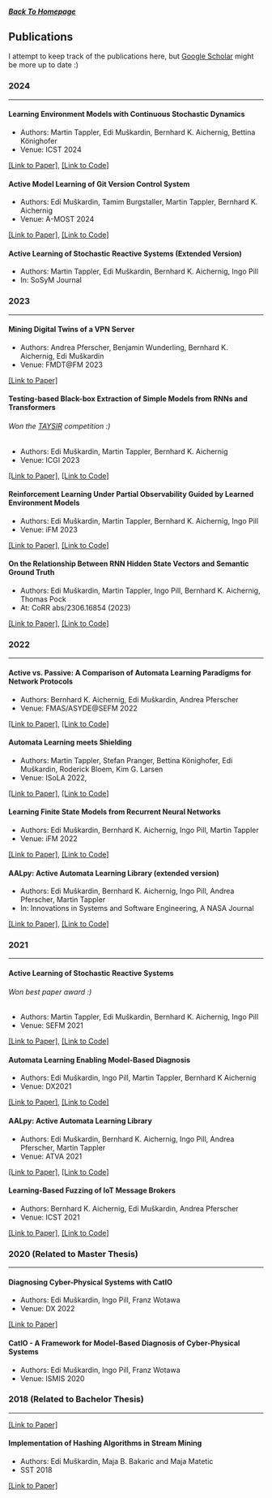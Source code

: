 ##### [Back To Homepage](./index.md)
## Publications

I attempt to keep track of the publications here, but [Google Scholar](https://scholar.google.at/citations?hl=de&user=m6e8gb8AAAAJ) might be more up to date :) 

### 2024
<hr>

#### Learning Environment Models with Continuous Stochastic Dynamics

- Authors: Martin Tappler, Edi Muškardin, Bernhard K. Aichernig, Bettina Könighofer
- Venue: ICST 2024

[[Link to Paper]](https://arxiv.org/abs/2306.17204), [[Link to Code]](https://github.com/DES-Lab/Learning-Environment-Models-with-Continuous-Stochastic-Dynamics)

#### Active Model Learning of Git Version Control System

- Authors: Edi Muškardin, Tamim Burgstaller, Martin Tappler, Bernhard K. Aichernig
- Venue: A-MOST 2024

[[Link to Paper]](https://conf.researchr.org/home/icst-2024/a-most-2024), [[Link to Code]](https://github.com/taburg/git-learning)

#### Active Learning of Stochastic Reactive Systems (Extended Version)

- Authors: Martin Tappler, Edi Muškardin, Bernhard K. Aichernig, Ingo Pill
- In: SoSyM Journal


### 2023
<hr>

#### Mining Digital Twins of a VPN Server

- Authors: Andrea Pferscher, Benjamin Wunderling, Bernhard K. Aichernig, Edi Muškardin
- Venue: FMDT@FM 2023

[[Link to Paper]](https://ceur-ws.org/Vol-3507/paper6.pdf)

#### Testing-based Black-box Extraction of Simple Models from RNNs and Transformers
###### Won the [TAYSIR](https://remieyraud.github.io/TAYSIR/) competition :)

- Authors: Edi Muškardin, Martin Tappler, Bernhard K. Aichernig
- Venue: ICGI 2023

[[Link to Paper]](https://proceedings.mlr.press/v217/Muškardin23a.html), [[Link to Code]](https://github.com/eMuškardin/taysir_competition_mbt)

#### Reinforcement Learning Under Partial Observability Guided by Learned Environment Models

- Authors: Edi Muškardin, Martin Tappler, Bernhard K. Aichernig, Ingo Pill
- Venue: iFM 2023

[[Link to Paper]](https://link.springer.com/chapter/10.1007/978-3-031-47705-8_14), [[Link to Code]](https://github.com/DES-Lab/Q-learning-under-Partial-Observability)

#### On the Relationship Between RNN Hidden State Vectors and Semantic Ground Truth

- Authors: Edi Muškardin, Martin Tappler, Ingo Pill, Bernhard K. Aichernig, Thomas Pock
- At: CoRR abs/2306.16854 (2023)

[[Link to Paper]](https://arxiv.org/abs/2306.16854), [[Link to Code]](https://github.com/DES-Lab/Clustering_RNN_hidden_state_space)

### 2022
<hr>

#### Active vs. Passive: A Comparison of Automata Learning Paradigms for Network Protocols

- Authors: Bernhard K. Aichernig, Edi Muškardin, Andrea Pferscher
- Venue: FMAS/ASYDE@SEFM 2022

[[Link to Paper]](https://arxiv.org/abs/2209.14031), [[Link to Code]](https://github.com/apferscher/ble-learning-passive)

#### Automata Learning meets Shielding

- Authors: Martin Tappler, Stefan Pranger, Bettina Könighofer, Edi Muškardin, Roderick Bloem, Kim G. Larsen
- Venue: ISoLA 2022,

[[Link to Paper]](https://link.springer.com/chapter/10.1007/978-3-031-19849-6_20), [[Link to Code]](https://github.com/DES-Lab/Automata-Learning-meets-Shielding)

#### Learning Finite State Models from Recurrent Neural Networks

- Authors: Edi Muškardin, Bernhard K. Aichernig, Ingo Pill, Martin Tappler
- Venue: iFM 2022

[[Link to Paper]](https://www.researchgate.net/publication/361000976_Learning_Finite_State_Models_fromRecurrent_Neural_Networks), [[Link to Code]](https://github.com/DES-Lab/Extracting-FSM-From-RNNs)

#### AALpy: Active Automata Learning Library (extended version)

- Authors: Edi Muškardin, Bernhard K. Aichernig, Ingo Pill, Andrea Pferscher, Martin Tappler
- In: Innovations in Systems and Software Engineering, A NASA Journal

[[Link to Paper]](https://link.springer.com/article/10.1007/s11334-022-00449-3), [[Link to Code]](https://github.com/DES-Lab/AALpy)

### 2021
<hr>

#### Active Learning of Stochastic Reactive Systems 
###### Won best paper award :)

- Authors:  Martin Tappler, Edi Muškardin, Bernhard K. Aichernig, Ingo Pill
- Venue: SEFM 2021

[[Link to Paper]](https://www.researchgate.net/publication/356741718_Active_Model_Learning_of_Stochastic_Reactive_Systems), [[Link to Code]](https://github.com/DES-Lab/AALpy/tree/master/aalpy/learning_algs/stochastic)

#### Automata Learning Enabling Model-Based Diagnosis

- Authors: Edi Muškardin, Ingo Pill, Martin Tappler, Bernhard K Aichernig
- Venue: DX2021

[[Link to Paper]](https://www.hsu-hh.de/imb/wp-content/uploads/sites/677/2021/09/DX-2021_paper_6.pdf), [[Link to Code]](https://github.com/DES-Lab/Automata-Learning-Based-Diagnosis)

#### AALpy: Active Automata Learning Library

- Authors: Edi Muškardin, Bernhard K. Aichernig, Ingo Pill, Andrea Pferscher, Martin Tappler
- Venue: ATVA 2021

[[Link to Paper]](https://dl.acm.org/doi/abs/10.1007/978-3-030-88885-5_5), [[Link to Code]](https://github.com/DES-Lab/AALpy)

#### Learning-Based Fuzzing of IoT Message Brokers

- Authors: Bernhard K. Aichernig, Edi Muškardin, Andrea Pferscher
- Venue: ICST 2021

[[Link to Paper]](https://ieeexplore.ieee.org/document/9438590), [[Link to Code]](https://github.com/DES-Lab/Learning-Based-Fuzzing)

### 2020 (Related to Master Thesis)
<hr>

#### Diagnosing Cyber-Physical Systems with CatIO

- Authors: Edi Muškardin, Ingo Pill, Franz Wotawa
- Venue: DX 2022

[[Link to Paper]](http://www.dx-2020.org/papers/DX-2020_paper_4.pdf)

#### CatIO - A Framework for Model-Based Diagnosis of Cyber-Physical Systems

- Authors: Edi Muškardin, Ingo Pill, Franz Wotawa 
- Venue: ISMIS 2020

### 2018 (Related to Bachelor Thesis)
<hr>

[[Link to Paper]](https://graz.pure.elsevier.com/de/publications/catio-a-framework-for-model-based-diagnosis-of-cyber-physical-sys)

#### Implementation of Hashing Algorithms in Stream Mining

- Authors: Edi Muškardin, Maja B. Bakaric and Maja Matetic 
- SST 2018

[[Link to Paper]](https://ieeexplore.ieee.org/document/8564602)
